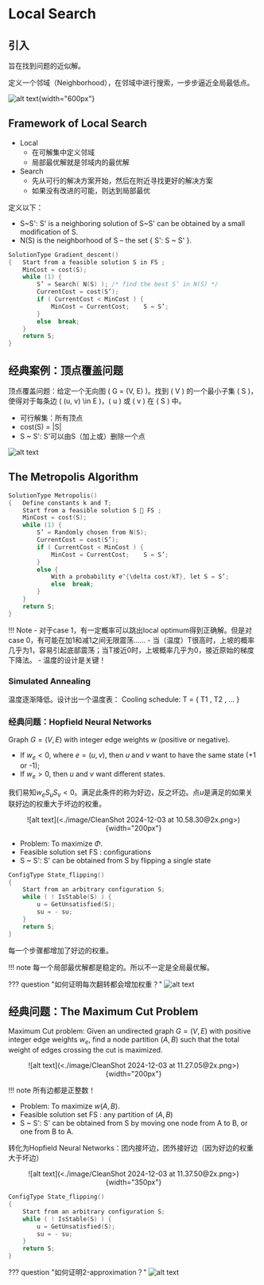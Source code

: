 # Local Search
## 引入
旨在找到问题的近似解。

定义一个邻域（Neighborhood），在邻域中进行搜索，一步步逼近全局最低点。

![alt text](<./image/CleanShot 2024-12-03 at 10.02.12@2x.png>){width="600px"}

## Framework of Local Search

- Local
    - 在可解集中定义邻域
    - 局部最优解就是邻域内的最优解
- Search
    - 先从可行的解决方案开始，然后在附近寻找更好的解决方案
    - 如果没有改进的可能，则达到局部最优


定义以下：

- S~S': S' is a neighboring solution of S~S' can be obtained by a small modification of S.
- N(S) is the neighborhood of S – the set { S': S ~ S' }.

```c
SolutionType Gradient_descent()
{   Start from a feasible solution S in FS ;
    MinCost = cost(S);
    while (1) {
        S’ = Search( N(S) ); /* find the best S’ in N(S) */
        CurrentCost = cost(S’);
        if ( CurrentCost < MinCost ) {
            MinCost = CurrentCost;    S = S’;
        }
        else  break;
    }
    return S;
}
```

## 经典案例：顶点覆盖问题
顶点覆盖问题：给定一个无向图 \( G = (V, E) \)。找到 \( V \) 的一个最小子集 \( S \)，使得对于每条边 \( (u, v) \in E \)，\( u \) 或 \( v \) 在 \( S \) 中。

- 可行解集：所有顶点
- cost(S) = |S|
- S ~ S': S'可以由S（加上或）删除一个点

![alt text](<./image/CleanShot 2024-12-03 at 10.28.59@2x.png>)

## The Metropolis Algorithm

```c
SolutionType Metropolis()
{   Define constants k and T;
    Start from a feasible solution S  FS ;
    MinCost = cost(S);
    while (1) {
        S’ = Randomly chosen from N(S); 
        CurrentCost = cost(S’);
        if ( CurrentCost < MinCost ) {
            MinCost = CurrentCost;    S = S’;
        }
        else {
            With a probability e^{\delta cost/kT}, let S = S’;
            else  break;
        }
    }
    return S;
}
```

!!! Note
    - 对于case 1，有一定概率可以跳出local optimum得到正确解。但是对case 0，有可能在加1和减1之间无限震荡……
    - 当（温度）T很高时，上坡的概率几乎为1，容易引起底部震荡；当T接近0时，上坡概率几乎为0，接近原始的梯度下降法。
    - 温度的设计是关键！

### Simulated Annealing

温度逐渐降低。设计出一个温度表：
Cooling schedule: T = { T1 , T2 , … }

### 经典问题：Hopfield Neural Networks

Graph $G = (V, E)$ with integer edge weights $w$ (positive or negative).

- If $w_e < 0$, where $e = (u, v)$, then $u$ and $v$ want to have the same state (+1 or -1);
- If $w_e > 0$, then $u$ and $v$ want different states.

我们易知$w_eS_uS_v < 0$。满足此条件的称为好边，反之坏边。点$u$是满足的如果关联好边的权重大于坏边的权重。

<center>
![alt text](<./image/CleanShot 2024-12-03 at 10.58.30@2x.png>){width="200px"}
</center>

- Problem:  To maximize $\Phi$.
- Feasible solution set FS : configurations
- S ~ S': S' can be obtained from S by flipping a single state

```c
ConfigType State_flipping()
{
    Start from an arbitrary configuration S;
    while ( ! IsStable(S) ) {
        u = GetUnsatisfied(S);
        su = - su;
    }
    return S;
}
```

每一个步骤都增加了好边的权重。


!!! note
    每一个局部最优解都是稳定的。所以不一定是全局最优解。

??? question "如何证明每次翻转都会增加权重？"
    ![alt text](<./image/CleanShot 2024-12-03 at 11.40.44@2x.png>)


## 经典问题：The Maximum Cut Problem

Maximum Cut problem: Given an undirected graph $G = (V, E)$ with positive integer edge weights $w_e$, find a node partition $(A, B)$ such that the total weight of edges crossing the cut is maximized.

<center>
![alt text](<./image/CleanShot 2024-12-03 at 11.27.05@2x.png>){width="200px"}
</center>

!!! note
    所有边都是正整数！

- Problem:  To maximize $w(A, B)$.
- Feasible solution set FS : any partition of $(A, B)$
- S ~ S': S' can be obtained from S by moving one node from A to B, or one from B to A.

转化为Hopfield Neural Networks：团内接坏边，团外接好边（因为好边的权重大于坏边）

<center>
![alt text](<./image/CleanShot 2024-12-03 at 11.37.50@2x.png>){width="350px"}
</center>

```c
ConfigType State_flipping()
{
    Start from an arbitrary configuration S;
    while ( ! IsStable(S) ) {
        u = GetUnsatisfied(S);
        su = - su;
    }
    return S;
}
```

??? question "如何证明2-approximation？"
    ![alt text](<./image/CleanShot 2024-12-03 at 11.49.51@2x.png>)

